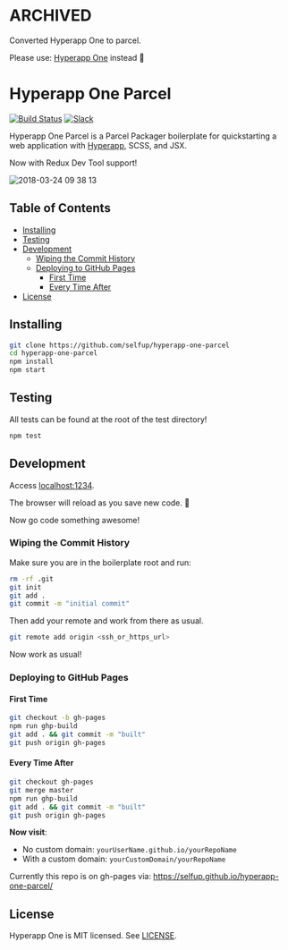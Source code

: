 # ARCHIVED

Converted Hyperapp One to parcel.

Please use: [Hyperapp One](https://github.com/selfup/hyperapp-one) instead :pray:

# Hyperapp One Parcel

[![Build Status](https://travis-ci.org/selfup/hyperapp-one-parcel.svg?branch=master)](https://travis-ci.org/selfup/hyperapp-one-parcel) [![Slack](https://hyperappjs.herokuapp.com/badge.svg)](https://hyperappjs.herokuapp.com 'Join us')

Hyperapp One Parcel is a Parcel Packager boilerplate for quickstarting a web application with [Hyperapp](https://github.com/hyperapp/hyperapp), SCSS, and JSX.

Now with Redux Dev Tool support!

![2018-03-24 09 38 13](https://user-images.githubusercontent.com/9837366/37865207-244af05e-2f47-11e8-9226-e3803f6c3e9f.gif)

<h2>Table of Contents</h2>

<!-- TOC -->

- [Installing](#installing)
- [Testing](#testing)
- [Development](#development)
  - [Wiping the Commit History](#wiping-the-commit-history)
  - [Deploying to GitHub Pages](#deploying-to-github-pages)
    - [First Time](#first-time)
    - [Every Time After](#every-time-after)
- [License](#license)

<!-- /TOC -->

## Installing

```bash
git clone https://github.com/selfup/hyperapp-one-parcel
cd hyperapp-one-parcel
npm install
npm start
```

## Testing

All tests can be found at the root of the test directory!

```bash
npm test
```

## Development

Access [localhost:1234](http://localhost:1234).

The browser will reload as you save new code. 🚀

Now go code something awesome!

### Wiping the Commit History

Make sure you are in the boilerplate root and run:

```bash
rm -rf .git
git init
git add .
git commit -m "initial commit"
```

Then add your remote and work from there as usual.

```bash
git remote add origin <ssh_or_https_url>
```

Now work as usual!

### Deploying to GitHub Pages

#### First Time

```bash
git checkout -b gh-pages
npm run ghp-build
git add . && git commit -m "built"
git push origin gh-pages
```

#### Every Time After

```bash
git checkout gh-pages
git merge master
npm run ghp-build
git add . && git commit -m "built"
git push origin gh-pages
```

**Now visit**:

- No custom domain: `yourUserName.github.io/yourRepoName`
- With a custom domain: `yourCustomDomain/yourRepoName`

Currently this repo is on gh-pages via: https://selfup.github.io/hyperapp-one-parcel/

## License

Hyperapp One is MIT licensed. See [LICENSE](LICENSE).
